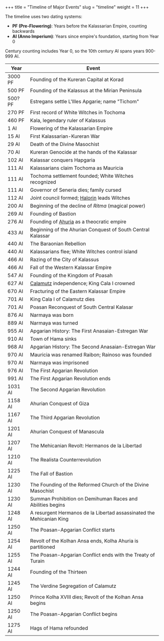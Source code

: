 +++
title = "Timeline of Major Events"
slug = "timeline"
weight = 11
+++

The timeline uses two dating systems:

- **PF (Pre-Flowering)**: Years before the Kalassarian Empire, counting
  backwards
- **AI (Anno Imperium)**: Years since empire's foundation, starting from Year 0

Century counting includes Year 0, so the 10th century AI spans years 900-999 AI.

| Year    | Event                                                                 |
| ------- | --------------------------------------------------------------------- |
| 3000 PF | Founding of the Kureran Capital at Korad                              |
| 500 PF  | Founding of the Kalassus at the Mirian Peninsula                      |
| 500? PF | Estregans settle L'Illes Apgarie; name "Tichom"                       |
| 270 PF  | First record of White Witches in Tochoma                              |
| 460 PF  | Kala, legendary ruler of Kalassus                                     |
| 1 AI    | Flowering of the Kalassarian Empire                                   |
| 15 AI   | First Kalassarian-Kureran War                                         |
| 29 AI   | Death of the Divine Masochist                                         |
| 70 AI   | Kureran Genocide at the hands of the Kalassar                         |
| 102 AI  | Kalassar conquers Hapgaria                                            |
| 111 AI  | Kalassarians claim Tochoma as Mauricia                                |
| 111 AI  | Tochoma settlement founded; White Witches recognized                  |
| 111 AI  | Governor of Seneria dies; family cursed                               |
| 112 AI  | Joint council formed; [Halorin](@/characters/hama.md) leads Witches   |
| 200 AI  | Beginning of the decline of _Ritma_ (magical power)                   |
| 269 AI  | Founding of Bastion                                                   |
| 276 AI  | Founding of [Ahuria](@/locations/ahuria.md) as a theocratic empire    |
| 433 AI  | Beginning of the Ahurian Conquest of South Central Kalassar           |
| 440 AI  | The Baraonian Rebellion                                               |
| 440 AI  | Kalassarians flee; White Witches control island                       |
| 466 AI  | Razing of the City of Kalassus                                        |
| 466 AI  | Fall of the Western Kalassar Empire                                   |
| 547 AI  | Founding of the Kingdom of Poasah                                     |
| 627 AI  | [Calamutz](@/locations/calamutz.md) independence; King Cala I crowned |
| 670 AI  | Fracturing of the Eastern Kalassar Empire                             |
| 701 AI  | King Cala I of Calamutz dies                                          |
| 701 AI  | Poasan Reconquest of South Central Kalasar                            |
| 876 AI  | Narmaya was born                                                      |
| 889 AI  | Narmaya was turned                                                    |
| 955 AI  | Apgarian History: The First Anasaian-Estregan War                     |
| 910 AI  | Town of Hama sinks                                                    |
| 968 AI  | Apgarian History: The Second Anasaian-Estregan War                    |
| 970 AI  | Mauricia was renamed Raibon; Rainoso was founded                      |
| 970 AI  | Narmaya was imprisoned                                                |
| 976 AI  | The First Apgarian Revolution                                         |
| 991 AI  | The First Apgarian Revolution ends                                    |
| 1031 AI | The Second Apgarian Revolution                                        |
| 1158 AI | Ahurian Conquest of Giza                                              |
| 1167 AI | The Third Apgarian Revolution                                         |
| 1201 AI | Ahurian Conquest of Manascula                                         |
| 1207 AI | The Mehicanian Revolt: Hermanos de la Libertad                        |
| 1210 AI | The Realista Counterrevolution                                        |
| 1225 AI | The Fall of Bastion                                                   |
| 1230 AI | The Founding of the Reformed Church of the Divine Masochist           |
| 1230 AI | Summan Prohibition on Demihuman Races and Abilities begins            |
| 1248 AI | A resurgent Hermanos de la Libertad assassinated the Mehicanian King  |
| 1250 AI | The Poasan-Apgarian Conflict starts                                   |
| 1254 AI | Revolt of the Kolhan Ansa ends, Kolha Ahuria is partitioned           |
| 1255 AI | The Poasan-Apgarian Conflict ends with the Treaty of Turain           |
| 1244 AI | Founding of the Thirteen                                              |
| 1245 AI | The Verdine Segregation of Calamutz                                   |
| 1250 AI | Prince Kolha XVIII dies; Revolt of the Kolhan Ansa begins             |
| 1250 AI | The Poasan-Apgarian Conflict begins                                   |
| 1275 AI | Hags of Hama refounded                                                |
